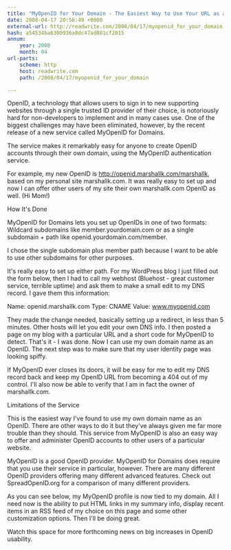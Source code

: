```yaml
---
title: "MyOpenID for Your Domain - The Easiest Way to Use Your URL as an OpenID"
date: 2008-04-17 20:56:49 +0000
external-url: http://readwrite.com/2008/04/17/myopenid_for_your_domain
hash: a54534ba6300936a8dc47ad881cf2015
annum:
    year: 2008
    month: 04
url-parts:
    scheme: http
    host: readwrite.com
    path: /2008/04/17/myopenid_for_your_domain

---
```


OpenID, a technology that allows users to sign in to new supporting websites through a single trusted ID provider of their choice, is notoriously hard for non-developers to implement and in many cases use.   One of the biggest challenges may have been eliminated, however, by the recent release of a new service called MyOpenID for Domains.


The service makes it remarkably easy for anyone to create OpenID accounts through their own domain, using the MyOpenID authentication service.  


For example, my new OpenID is http://openid.marshallk.com/marshallk, based on my personal site marshallk.com.  It was really easy to set up and now I can offer other users of my site their own marshallk.com OpenID as well. (Hi Mom!)


How It's Done

MyOpenID for Domains lets you set up OpenIDs in one of two formats:  Wildcard subdomains like member.yourdomain.com or as a single subdomain + path like openid.yourdomain.com/member.




I chose the single subdomain plus member path because I want to be able to use other subdomains for other purposes.  


It's really easy to set up either path.  For my WordPress blog I just filled out the form below, then I had to call my webhost (Bluehost - great customer service, terrible uptime) and ask them to make a small edit to my DNS record.  I gave them this information:


Name: openid.marshallk.com
Type: CNAME
Value: www.myopenid.com 


They made the change needed, basically setting up a redirect, in less than 5 minutes.  Other hosts will let you edit your own DNS info.  I then posted a page on my blog with a particular URL and a short code for MyOpenID to detect.  That's it - I was done.  Now I can use my own domain name as an OpenID.  The next step was to make sure that my user identity page was looking spiffy.


If MyOpenID ever closes its doors, it will be easy for me to edit my DNS record back and keep my OpenID URL from becoming a 404 out of my control.  I'll also now be able to verify that I am in fact the owner of marshallk.com.


Limitations of the Service

This is the easiest way I've found to use my own domain name as an OpenID.  There are other ways to do it but they've always given me far more trouble than they should.  This service from MyOpenID is also an easy way to offer and administer OpenID accounts to other users of a particular website.


MyOpenID is a good OpenID provider.  MyOpenID for Domains does require that you use their service in particular, however.  There are many different OpenID providers offering many different advanced features.  Check out SpreadOpenID.org for a comparison of many different providers.


As you can see below, my MyOpenID profile is now tied to my domain.  All I need now is the ability to put HTML links in my summary info, display recent items in an RSS feed of my choice on this page and some other customization options.  Then I'll be doing great.


Watch this space for more forthcoming news on big increases in OpenID usability.
